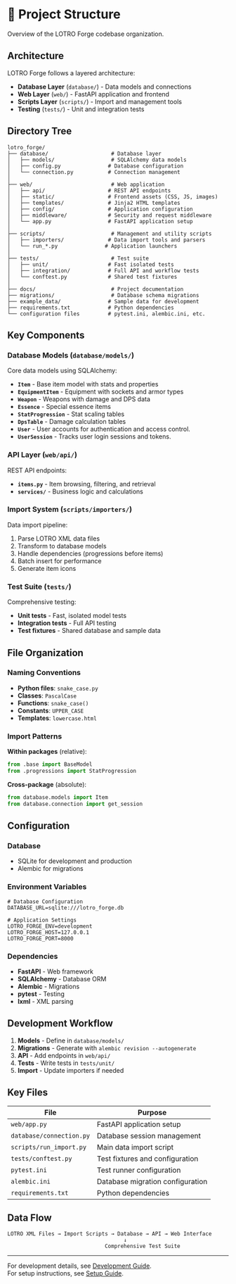 # 📁 Project Structure

Overview of the LOTRO Forge codebase organization.

## Architecture

LOTRO Forge follows a layered architecture:

- **Database Layer** (`database/`) - Data models and connections
- **Web Layer** (`web/`) - FastAPI application and frontend
- **Scripts Layer** (`scripts/`) - Import and management tools
- **Testing** (`tests/`) - Unit and integration tests

## Directory Tree

```
lotro_forge/
├── database/                    # Database layer
│   ├── models/                  # SQLAlchemy data models
│   ├── config.py               # Database configuration
│   └── connection.py           # Connection management
│
├── web/                         # Web application
│   ├── api/                    # REST API endpoints
│   ├── static/                 # Frontend assets (CSS, JS, images)
│   ├── templates/              # Jinja2 HTML templates
│   ├── config/                 # Application configuration
│   ├── middleware/             # Security and request middleware
│   └── app.py                  # FastAPI application setup
│
├── scripts/                     # Management and utility scripts
│   ├── importers/              # Data import tools and parsers
│   └── run_*.py               # Application launchers
│
├── tests/                       # Test suite
│   ├── unit/                   # Fast isolated tests
│   ├── integration/            # Full API and workflow tests
│   └── conftest.py             # Shared test fixtures
│
├── docs/                        # Project documentation
├── migrations/                  # Database schema migrations
├── example_data/               # Sample data for development
├── requirements.txt            # Python dependencies
└── configuration files         # pytest.ini, alembic.ini, etc.
```

## Key Components

### Database Models (`database/models/`)

Core data models using SQLAlchemy:

- **`Item`** - Base item model with stats and properties
- **`EquipmentItem`** - Equipment with sockets and armor types
- **`Weapon`** - Weapons with damage and DPS data
- **`Essence`** - Special essence items
- **`StatProgression`** - Stat scaling tables
- **`DpsTable`** - Damage calculation tables
- **`User`** - User accounts for authentication and access control.
- **`UserSession`** - Tracks user login sessions and tokens.

### API Layer (`web/api/`)

REST API endpoints:

- **`items.py`** - Item browsing, filtering, and retrieval
- **`services/`** - Business logic and calculations

### Import System (`scripts/importers/`)

Data import pipeline:

1. Parse LOTRO XML data files
2. Transform to database models
3. Handle dependencies (progressions before items)
4. Batch insert for performance
5. Generate item icons

### Test Suite (`tests/`)

Comprehensive testing:

- **Unit tests** - Fast, isolated model tests
- **Integration tests** - Full API testing
- **Test fixtures** - Shared database and sample data

## File Organization

### Naming Conventions

- **Python files**: `snake_case.py`
- **Classes**: `PascalCase`
- **Functions**: `snake_case()`
- **Constants**: `UPPER_CASE`
- **Templates**: `lowercase.html`

### Import Patterns

**Within packages** (relative):
```python
from .base import BaseModel
from .progressions import StatProgression
```

**Cross-package** (absolute):
```python
from database.models import Item
from database.connection import get_session
```

## Configuration

### Database
- SQLite for development and production
- Alembic for migrations

### Environment Variables
```env
# Database Configuration
DATABASE_URL=sqlite:///lotro_forge.db

# Application Settings
LOTRO_FORGE_ENV=development
LOTRO_FORGE_HOST=127.0.0.1
LOTRO_FORGE_PORT=8000
```

### Dependencies
- **FastAPI** - Web framework
- **SQLAlchemy** - Database ORM
- **Alembic** - Migrations
- **pytest** - Testing
- **lxml** - XML parsing

## Development Workflow

1. **Models** - Define in `database/models/`
2. **Migrations** - Generate with `alembic revision --autogenerate`
3. **API** - Add endpoints in `web/api/`
4. **Tests** - Write tests in `tests/unit/`
5. **Import** - Update importers if needed

## Key Files

| File | Purpose |
|------|---------|
| `web/app.py` | FastAPI application setup |
| `database/connection.py` | Database session management |
| `scripts/run_import.py` | Main data import script |
| `tests/conftest.py` | Test fixtures and configuration |
| `pytest.ini` | Test runner configuration |
| `alembic.ini` | Database migration configuration |
| `requirements.txt` | Python dependencies |

## Data Flow

```
LOTRO XML Files → Import Scripts → Database → API → Web Interface
                                     ↓
                               Comprehensive Test Suite
```

---

For development details, see [Development Guide](development.md).  
For setup instructions, see [Setup Guide](setup.md). 